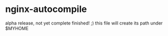 # nginx-autocompile
 
alpha release, not yet complete finished! ;)
this file will create its path under $MYHOME 

